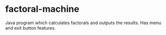 # factoral-machine
Java program which calculates factorals and outputs the results. Has menu and exit button features.

